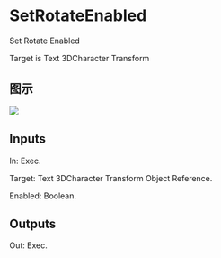 # SetRotateEnabled

Set Rotate Enabled

Target is Text 3DCharacter Transform

## 图示

![]($-20221218-20465193.png)

## Inputs

In: Exec.

Target: Text 3DCharacter Transform Object Reference.

Enabled: Boolean.  

## Outputs

Out: Exec.

